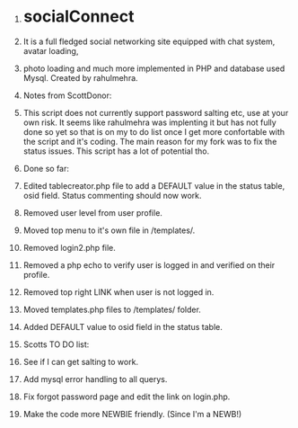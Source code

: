 1. # socialConnect
2. It is a full fledged social networking site equipped with chat system, avatar loading, 
3. photo loading and much more implemented in PHP and database used Mysql. Created by rahulmehra.

1. Notes from ScottDonor:
2. This script does not currently support password salting etc, use at your own risk. It seems like rahulmehra was implenting it but has not fully done so yet so that is on my to do list once I get more confortable with the script and it's coding. The main reason for my fork was to fix the status issues. This script has a lot of potential tho.

1. Done so far:
2. Edited tablecreator.php file to add a DEFAULT value in the status table, osid field. Status commenting should now work.
3. Removed user level from user profile.
4. Moved top menu to it's own file in /templates/.
5. Removed login2.php file.
6. Removed a php echo to verify user is logged in and verified on their profile.
7. Removed top right LINK when user is not logged in.
8. Moved templates.php files to /templates/ folder.
9. Added DEFAULT value to osid field in the status table.


1. Scotts TO DO list:
2. See if I can get salting to work.
3. Add mysql error handling to all querys.
4. Fix forgot password page and edit the link on login.php.
5. Make the code more NEWBIE friendly. (Since I'm a NEWB!)
